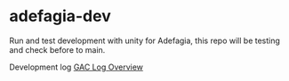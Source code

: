 # adefagia-dev

Run and test development with unity for Adefagia, this repo will be testing and check before to main.

Development log [GAC Log Overview](https://gameaiclub.wixsite.com/gameaiclub)
